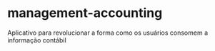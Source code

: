 # management-accounting
Aplicativo para revolucionar a forma como os usuários consomem a informação contábil
